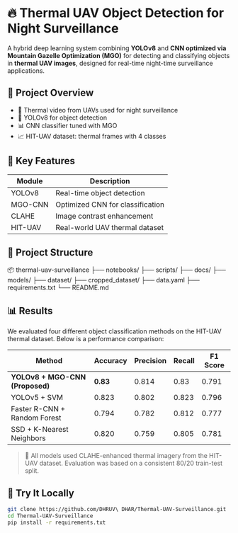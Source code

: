 # 🔥 Thermal UAV Object Detection for Night Surveillance

A hybrid deep learning system combining **YOLOv8** and **CNN optimized via Mountain Gazelle Optimization (MGO)** for detecting and classifying objects in **thermal UAV images**, designed for real-time night-time surveillance applications.

## 📌 Project Overview

- 🚁 Thermal video from UAVs used for night surveillance
- 🧠 YOLOv8 for object detection
- 📊 CNN classifier tuned with MGO
- 📈 HIT-UAV dataset: thermal frames with 4 classes

## 🧠 Key Features

| Module        | Description                              |
|---------------|------------------------------------------|
| YOLOv8        | Real-time object detection               |
| MGO-CNN       | Optimized CNN for classification         |
| CLAHE         | Image contrast enhancement               |
| HIT-UAV       | Real-world UAV thermal dataset           |

## 📁 Project Structure
📦 thermal-uav-surveillance
├── notebooks/
├── scripts/
├── docs/
├── models/
├── dataset/
├── cropped_dataset/
├── data.yaml
├── requirements.txt
└── README.md


## 📊 Results

We evaluated four different object classification methods on the HIT-UAV thermal dataset. Below is a performance comparison:

| Method                        | Accuracy | Precision | Recall | F1 Score |
|------------------------------|----------|-----------|--------|----------|
| **YOLOv8 + MGO-CNN (Proposed)** | **0.83** | 0.814     | 0.83   | 0.791    |
| YOLOv5 + SVM                 | 0.823    | 0.802     | 0.823  | 0.796    |
| Faster R-CNN + Random Forest| 0.794    | 0.782     | 0.812  | 0.777    |
| SSD + K-Nearest Neighbors   | 0.820    | 0.759     | 0.805  | 0.781    |

> 📌 All models used CLAHE-enhanced thermal imagery from the HIT-UAV dataset. Evaluation was based on a consistent 80/20 train-test split.


## 🚀 Try It Locally

```bash
git clone https://github.com/DHRUV\ DHAR/Thermal-UAV-Surveillance.git
cd Thermal-UAV-Surveillance
pip install -r requirements.txt


